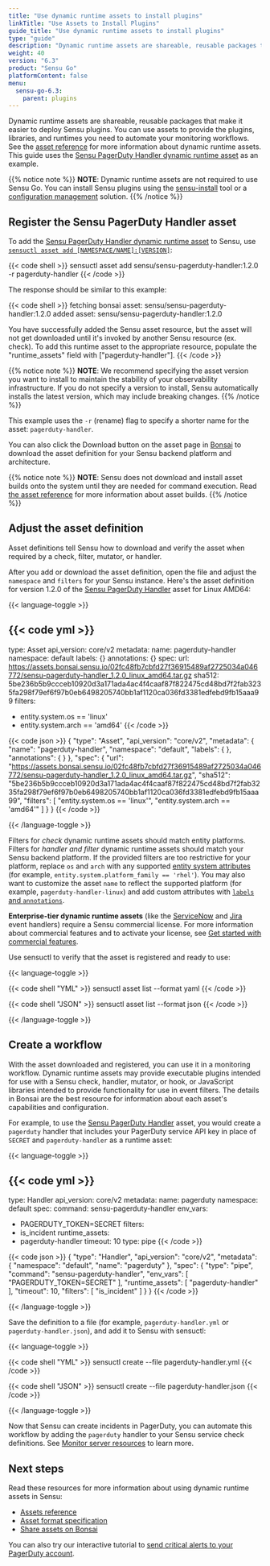 ```yaml
---
title: "Use dynamic runtime assets to install plugins"
linkTitle: "Use Assets to Install Plugins"
guide_title: "Use dynamic runtime assets to install plugins"
type: "guide"
description: "Dynamic runtime assets are shareable, reusable packages that make it easier to deploy Sensu plugins. You can use assets to provide the plugins, libraries, and runtimes you need to power your monitoring workflows. Read the guide to get started using dynamic runtime assets."
weight: 40
version: "6.3"
product: "Sensu Go"
platformContent: false
menu: 
  sensu-go-6.3:
    parent: plugins
---
```


Dynamic runtime assets are shareable, reusable packages that make it easier to deploy Sensu plugins.
You can use assets to provide the plugins, libraries, and runtimes you need to automate your monitoring workflows.
See the [asset reference][1] for more information about dynamic runtime assets.
This guide uses the [Sensu PagerDuty Handler dynamic runtime asset][7] as an example.

{{% notice note %}}
**NOTE**: Dynamic runtime assets are not required to use Sensu Go.
You can install Sensu plugins using the [sensu-install](../install-plugins#install-plugins-with-the-sensu-install-tool) tool or a [configuration management](../../operations/deploy-sensu/configuration-management/) solution.
{{% /notice %}}

## Register the Sensu PagerDuty Handler asset

To add the [Sensu PagerDuty Handler dynamic runtime asset][7] to Sensu, use [`sensuctl asset add [NAMESPACE/NAME]:[VERSION]`][6]:

{{< code shell >}}
sensuctl asset add sensu/sensu-pagerduty-handler:1.2.0 -r pagerduty-handler
{{< /code >}}

The response should be similar to this example:

{{< code shell >}}
fetching bonsai asset: sensu/sensu-pagerduty-handler:1.2.0
added asset: sensu/sensu-pagerduty-handler:1.2.0

You have successfully added the Sensu asset resource, but the asset will not get downloaded until
it's invoked by another Sensu resource (ex. check). To add this runtime asset to the appropriate
resource, populate the "runtime_assets" field with ["pagerduty-handler"].
{{< /code >}}

{{% notice note %}}
**NOTE**: We recommend specifying the asset version you want to install to maintain the stability of your observability infrastructure.
If you do not specify a version to install, Sensu automatically installs the latest version, which may include breaking changes.
{{% /notice %}}

This example uses the `-r` (rename) flag to specify a shorter name for the asset: `pagerduty-handler`.

You can also click the Download button on the asset page in [Bonsai][7] to download the asset definition for your Sensu backend platform and architecture.

{{% notice note %}}
**NOTE**: Sensu does not download and install asset builds onto the system until they are needed for command execution.
Read [the asset reference](../assets#dynamic-runtime-asset-builds) for more information about asset builds.
{{% /notice %}}

## Adjust the asset definition

Asset definitions tell Sensu how to download and verify the asset when required by a check, filter, mutator, or handler.

After you add or download the asset definition, open the file and adjust the `namespace` and `filters` for your Sensu instance.
Here's the asset definition for version 1.2.0 of the [Sensu PagerDuty Handler][7] asset for Linux AMD64:

{{< language-toggle >}}

{{< code yml >}}
---
type: Asset
api_version: core/v2
metadata:
  name: pagerduty-handler
  namespace: default
  labels: {}
  annotations: {}
spec:
  url: https://assets.bonsai.sensu.io/02fc48fb7cbfd27f36915489af2725034a046772/sensu-pagerduty-handler_1.2.0_linux_amd64.tar.gz
  sha512: 5be236b5b9ccceb10920d3a171ada4ac4f4caaf87f822475cd48bd7f2fab3235fa298f79ef6f97b0eb6498205740bb1af1120ca036fd3381edfebd9fb15aaa99
  filters:
  - entity.system.os == 'linux'
  - entity.system.arch == 'amd64'
{{< /code >}}

{{< code json >}}
{
  "type": "Asset",
  "api_version": "core/v2",
  "metadata": {
    "name": "pagerduty-handler",
    "namespace": "default",
    "labels": {
    },
    "annotations": {
    }
  },
  "spec": {
    "url": "https://assets.bonsai.sensu.io/02fc48fb7cbfd27f36915489af2725034a046772/sensu-pagerduty-handler_1.2.0_linux_amd64.tar.gz",
    "sha512": "5be236b5b9ccceb10920d3a171ada4ac4f4caaf87f822475cd48bd7f2fab3235fa298f79ef6f97b0eb6498205740bb1af1120ca036fd3381edfebd9fb15aaa99",
    "filters": [
      "entity.system.os == 'linux'",
      "entity.system.arch == 'amd64'"
    ]
  }
}
{{< /code >}}

{{< /language-toggle >}}

Filters for _check_ dynamic runtime assets should match entity platforms.
Filters for _handler and filter_ dynamic runtime assets should match your Sensu backend platform.
If the provided filters are too restrictive for your platform, replace `os` and `arch` with any supported [entity system attributes][4] (for example, `entity.system.platform_family == 'rhel'`).
You may also want to customize the asset `name` to reflect the supported platform (for example, `pagerduty-handler-linux`) and add custom attributes with [`labels` and `annotations`][5].

**Enterprise-tier dynamic runtime assets** (like the [ServiceNow][10] and [Jira][11] event handlers) require a Sensu commercial license.
For more information about commercial features and to activate your license, see [Get started with commercial features][12].

Use sensuctl to verify that the asset is registered and ready to use:

{{< language-toggle >}}

{{< code shell "YML" >}}
sensuctl asset list --format yaml
{{< /code >}}

{{< code shell "JSON" >}}
sensuctl asset list --format json
{{< /code >}}

{{< /language-toggle >}}

## Create a workflow

With the asset downloaded and registered, you can use it in a monitoring workflow.
Dynamic runtime assets may provide executable plugins intended for use with a Sensu check, handler, mutator, or hook, or JavaScript libraries intended to provide functionality for use in event filters.
The details in Bonsai are the best resource for information about each asset's capabilities and configuration.

For example, to use the [Sensu PagerDuty Handler][7] asset, you would create a `pagerduty` handler that includes your PagerDuty service API key in place of `SECRET` and `pagerduty-handler` as a runtime asset:

{{< language-toggle >}}

{{< code yml >}}
---
type: Handler
api_version: core/v2
metadata:
  name: pagerduty
  namespace: default
spec:
  command: sensu-pagerduty-handler
  env_vars:
  - PAGERDUTY_TOKEN=SECRET
  filters:
  - is_incident
  runtime_assets:
  - pagerduty-handler
  timeout: 10
  type: pipe
{{< /code >}}

{{< code json >}}
{
  "type": "Handler",
  "api_version": "core/v2",
  "metadata": {
    "namespace": "default",
    "name": "pagerduty"
  },
  "spec": {
    "type": "pipe",
    "command": "sensu-pagerduty-handler",
    "env_vars": [
      "PAGERDUTY_TOKEN=SECRET"
    ],
    "runtime_assets": [
      "pagerduty-handler"
    ],
    "timeout": 10,
    "filters": [
      "is_incident"
    ]
  }
}
{{< /code >}}

{{< /language-toggle >}}

Save the definition to a file (for example, `pagerduty-handler.yml` or `pagerduty-handler.json`), and add it to Sensu with sensuctl:

{{< language-toggle >}}

{{< code shell "YML" >}}
sensuctl create --file pagerduty-handler.yml
{{< /code >}}

{{< code shell "JSON" >}}
sensuctl create --file pagerduty-handler.json
{{< /code >}}

{{< /language-toggle >}}

Now that Sensu can create incidents in PagerDuty, you can automate this workflow by adding the `pagerduty` handler to your Sensu service check definitions.
See [Monitor server resources][13] to learn more.

## Next steps

Read these resources for more information about using dynamic runtime assets in Sensu:

- [Assets reference][1]
- [Asset format specification][14]
- [Share assets on Bonsai][15]

You can also try our interactive tutorial to [send critical alerts to your PagerDuty account][8].


[1]: ../assets/
[2]: #create-an-asset
[3]: https://bonsai.sensu.io
[4]: ../../observability-pipeline/observe-entities/entities/#system-attributes
[5]: ../assets#metadata-attributes
[6]: ../../sensuctl/sensuctl-bonsai/#install-dynamic-runtime-asset-definitions
[7]: https://bonsai.sensu.io/assets/sensu/sensu-pagerduty-handler
[8]: ../../learn/sensu-pagerduty/
[10]: https://bonsai.sensu.io/assets/sensu/sensu-servicenow-handler
[11]: https://bonsai.sensu.io/assets/sensu/sensu-jira-handler
[12]: ../../commercial/
[13]: ../../observability-pipeline/observe-schedule/monitor-server-resources/
[14]: ../assets#dynamic-runtime-asset-format-specification
[15]: ../assets#share-an-asset-on-bonsai
[16]: https://bonsai.sensu.io
